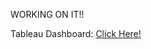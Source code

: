 WORKING ON IT!!

Tableau Dashboard: <a href="https://public.tableau.com/app/profile/sanjay.sanjay1396/viz/Book1_17127693216570/WorldUnicornDashboard">Click Here!</a>
